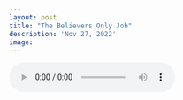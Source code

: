 ```yaml
---
layout: post
title: "The Believers Only Job"
description: 'Nov 27, 2022'
image:
---
```


<audio controls preload="metadata">
  <source src="https://docs.google.com/uc?export=open&id=1z7WnkhfdUajJ7n-Nn05bRpOjofn7tBAx" type="audio/mp3">
Your browser does not support the audio element.
</audio>
